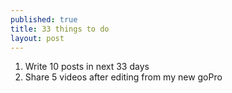```yaml
---
published: true
title: 33 things to do
layout: post
---
```

1. Write 10 posts in next 33 days
2. Share 5 videos after editing from my new goPro